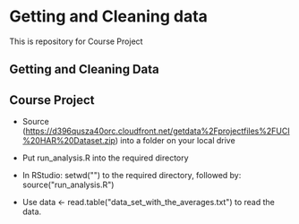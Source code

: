 # Getting and Cleaning data

This is repository for Course Project 

## Getting and Cleaning Data

## Course Project

  * Source (https://d396qusza40orc.cloudfront.net/getdata%2Fprojectfiles%2FUCI%20HAR%20Dataset.zip) into a folder on your local drive

  * Put run_analysis.R into the required directory

  * In RStudio: setwd("") to the required directory, followed by: source("run_analysis.R")

  * Use data <- read.table("data_set_with_the_averages.txt") to read the data. 
